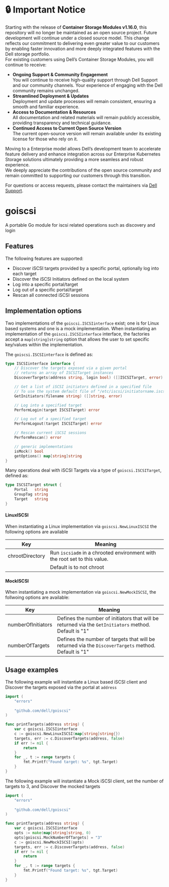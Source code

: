 # :lock: **Important Notice**
Starting with the release of **Container Storage Modules v1.16.0**, this repository will no longer be maintained as an open source project. Future development will continue under a closed source model. This change reflects our commitment to delivering even greater value to our customers by enabling faster innovation and more deeply integrated features with the Dell storage portfolio.<br>
For existing customers using Dell’s Container Storage Modules, you will continue to receive:
* **Ongoing Support & Community Engagement**<br>
       You will continue to receive high-quality support through Dell Support and our community channels. Your experience of engaging with the Dell community remains unchanged.
* **Streamlined Deployment & Updates**<br>
        Deployment and update processes will remain consistent, ensuring a smooth and familiar experience.
* **Access to Documentation & Resources**<br>
       All documentation and related materials will remain publicly accessible, providing transparency and technical guidance.
* **Continued Access to Current Open Source Version**<br>
       The current open-source version will remain available under its existing license for those who rely on it.

Moving to a Enterprise model allows Dell’s development team to accelerate feature delivery and enhance integration across our Enterprise Kubernetes Storage solutions ultimately providing a more seamless and robust experience.<br>
We deeply appreciate the contributions of the open source community and remain committed to supporting our customers through this transition.<br>

For questions or access requests, please contact the maintainers via [Dell Support](https://www.dell.com/support/kbdoc/en-in/000188046/container-storage-interface-csi-drivers-and-container-storage-modules-csm-how-to-get-support).

# goiscsi
A portable Go module for iscsi related operations such as discovery and login

## Features
The following features are supported:
* Discover iSCSI targets provided by a specific portal, optionally log into each target
* Discover the iSCSI Initiators defined on the local system
* Log into a specific portal/target
* Log out of a specific portal/target
* Rescan all connected iSCSI sessions

## Implementation options
Two implementations of the `goiscsi.ISCSIinterface` exist; one is for Linux based systems and one is a mock
implementation. When instantiating an implementation of the `goiscsi.ISCSIinterface` interface, the factories 
accept a `map[string]string` option that allows the user to set specific key/values within the implementation.

The `goiscsi.ISCSIinterface` is defined as:
```go
type ISCSIinterface interface {
	// Discover the targets exposed via a given portal
	// returns an array of ISCSITarget instances
	DiscoverTargets(address string, login bool) ([]ISCSITarget, error)

	// Get a list of iSCSI initiators defined in a specified file
	// To use the system default file of "/etc/iscsi/initiatorname.iscsi", provide a filename of ""
	GetInitiators(filename string) ([]string, error)

	// Log into a specified target
	PerformLogin(target ISCSITarget) error

	// Log out of a specified target
	PerformLogout(target ISCSITarget) error

	// Rescan current iSCSI sessions
	PerformRescan() error

	// generic implementations
	isMock() bool
	getOptions() map[string]string
}
```

Many operations deal with iSCSI Targets via a type of `goiscsi.ISCSITarget`, defined as:
```go
type ISCSITarget struct {
	Portal   string
	GroupTag string
	Target   string
}
```

#### LinuxISCSI
When instantiating a Linux implementation via `goiscsi.NewLinuxISCSI` the following options are available

| Key                | Meaning                                                                                 |
|--------------------|-----------------------------------------------------------------------------------------|
| chrootDirectory    | Run `iscsiadm` in a chrooted environment with the root set to this value.               |
|                    | Default is to not chroot                                                                |

#### MockISCSI
When instantiating a mock implementation via `goiscsi.NewMockISCSI`, the follwoing options are available:

| Key                | Meaning                                                                                                   |
|--------------------|-----------------------------------------------------------------------------------------------------------|
| numberOfInitiators | Defines the number of initiators that will be returned via the `GetInitiators` method.<br/>Default is "1" |
| numberOfTargets    | Defines the number of targets that will be returned via the `DiscoverTargets` method.<br/>Default is "1"  |                                                                           

## Usage examples
The following example will instantiate a Linux based iSCSI client and Discover the targets exposed via the portal at `address`

```go
import (
    "errors"
    
    "github.com/dell/goiscsi"
)

func printTargets(address string) {
    var c goiscsi.ISCSIinterface
    c := goiscsi.NewLinuxISCSI(map[string]string{})
    targets, err := c.DiscoverTargets(address, false)
    if err != nil {
        return
    }
    for _, t := range targets {
        fmt.Printf("Found target: %s", tgt.Target)
    }
}
```

The following example will instantiate a Mock iSCSI client, set the number of targets to 3, and Discover the mocked targets

```go
import (
    "errors"
    
    "github.com/dell/goiscsi"
)

func printTargets(address string) {
    var c goiscsi.ISCSIinterface
    opts := make(map[string]string, 0)
    opts[goiscsi.MockNumberOfTargets] = "3"
    c := goiscsi.NewMockISCSI(opts)
    targets, err := c.DiscoverTargets(address, false)
    if err != nil {
        return
    }
    for _, t := range targets {
        fmt.Printf("Found target: %s", tgt.Target)
    }
}
```

